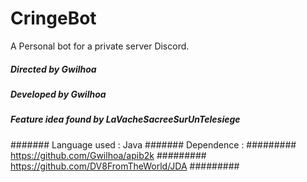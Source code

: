 # CringeBot
A Personal bot for a private server Discord.

##### Directed by Gwilhoa
##### Developed by Gwilhoa
##### Feature idea found by LaVacheSacreeSurUnTelesiege
####### Language used : Java
####### Dependence : 
######### https://github.com/Gwilhoa/apib2k
######### https://github.com/DV8FromTheWorld/JDA
######### 

